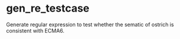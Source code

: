 # gen_re_testcase
Generate regular expression to test whether the sematic of ostrich is consistent with ECMA6.
